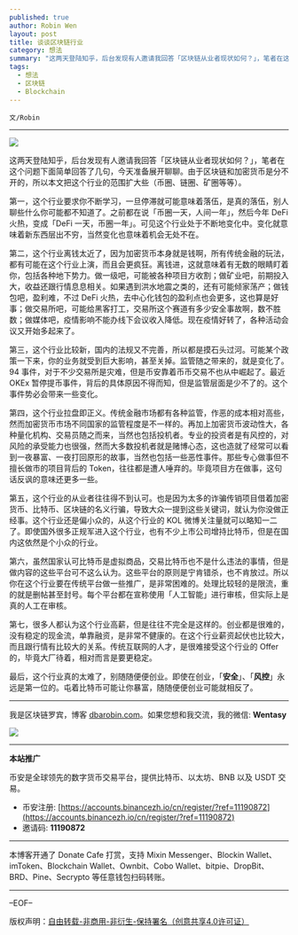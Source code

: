 ```yaml
---
published: true
author: Robin Wen
layout: post
title: 谈谈区块链行业
category: 想法
summary: "这两天登陆知乎，后台发现有人邀请我回答「区块链从业者现状如何？」，笔者在这个问题下面简单回答了几句，今天准备展开聊聊。由于区块链和加密货币是分不开的，所以本文把这个行业的范围扩大些（币圈、链圈、矿圈等等）。最后，这个行业真得太难了，别随随便便创业。即使在创业，「安全」、「风控」永远是第一位的。屯着比特币可能让你暴富，随随便便创业可能就相反了。"
tags:
  - 想法
  - 区块链
  - Blockchain
---
```


`文/Robin`

***

![](https://cdn.dbarobin.com/dbb3ifo.png)

这两天登陆知乎，后台发现有人邀请我回答「区块链从业者现状如何？」，笔者在这个问题下面简单回答了几句，今天准备展开聊聊。由于区块链和加密货币是分不开的，所以本文把这个行业的范围扩大些（币圈、链圈、矿圈等等）。

第一，这个行业要求你不断学习，一旦停滞就可能意味着落伍，是真的落伍，别人聊些什么你可能都不知道了。之前都在说「币圈一天，人间一年」，然后今年 DeFi 火热，变成「DeFi 一天，币圈一年」。可见这个行业处于不断地变化中。变化就意味着新东西层出不穷，当然变化也意味着机会无处不在。

第二，这个行业离钱太近了，因为加密货币本身就是钱啊，所有传统金融的玩法，都有可能在这个行业上演，而且会更疯狂。离钱进，这就意味着有无数的眼睛盯着你，包括各种地下势力。做一级吧，可能被各种项目方收割；做矿业吧，前期投入大，收益还跟行情息息相关。如果遇到洪水地震之类的，还有可能倾家荡产；做钱包吧，盈利难，不过 DeFi 火热，去中心化钱包的盈利点也会更多，这也算是好事；做交易所吧，可能给黑客打工，交易所这个赛道有多少安全事故啊，数不胜数；做媒体吧，疫情影响不能办线下会议收入降低。现在疫情好转了，各种活动会议又开始多起来了。

第三，这个行业比较新，国内的法规又不完善，所以都是摸石头过河。可能某个政策一下来，你的业务就受到巨大影响，甚至关掉。监管随之带来的，就是变化了。94 事件，对于不少交易所是灾难，但是币安靠着币币交易不也从中崛起了。最近 OKEx 暂停提币事件，背后的具体原因不得而知，但是监管层面是少不了的。这个事件势必会带来一些变化。

第四，这个行业拉盘即正义。传统金融市场都有各种监管，作恶的成本相对高些，然而加密货币市场不同国家的监管程度是不一样的。再加上加密货币波动性大，各种量化机构、交易员随之而来，当然也包括投机者。专业的投资者是有风控的，对风险的承受能力也很强，然而大多数投机者就是赌博心态，这也造就了经常可以看到一夜暴富、一夜打回原形的故事，当然也包括一些恶性事件。那些专心做事但不擅长做市的项目背后的 Token，往往都是遭人唾弃的。毕竟项目方在做事，这句话反讽的意味还更多一些。

第五，这个行业的从业者往往得不到认可。也是因为太多的诈骗传销项目借着加密货币、比特币、区块链的名义行骗，导致大众一提到这些关键词，就认为你没做正经事。这个行业还是偏小众的，从这个行业的 KOL 微博关注量就可以略知一二了。即使国外很多正规军进入这个行业，也有不少上市公司增持比特币，但是在国内这依然是个小众的行业。

第六，虽然国家认可比特币是虚拟商品，交易比特币也不是什么违法的事情，但是做内容的这些平台可不这么认为。这些平台的原则是宁肯错杀，也不肯放过。所以你在这个行业要在传统平台做一些推广，是非常困难的。处理比较轻的是限流，重的就是删帖甚至封号。每个平台都在宣称使用「人工智能」进行审核，但实际上是真的人工在审核。

第七，很多人都认为这个行业高薪，但是往往不完全是这样的。创业都是很难的，没有稳定的现金流，单靠融资，是非常不健康的。在这个行业薪资起伏也比较大，而且跟行情有比较大的关系。传统互联网的人才，是很难接受这个行业的 Offer 的，毕竟大厂待着，相对而言是要更稳定。

最后，这个行业真的太难了，别随随便便创业。即使在创业，「**安全**」、「**风控**」永远是第一位的。屯着比特币可能让你暴富，随随便便创业可能就相反了。

***

我是区块链罗宾，博客 [dbarobin.com](https://dbarobin.com/)。如果您想和我交流，我的微信: **Wentasy**

![](https://cdn.dbarobin.com/v4yywe2.png)

***

**本站推广**

币安是全球领先的数字货币交易平台，提供比特币、以太坊、BNB 以及 USDT 交易。

* 币安注册: [https://accounts.binancezh.io/cn/register/?ref=11190872](https://accounts.binancezh.io/cn/register/?ref=11190872)
* 邀请码: **11190872**

***

本博客开通了 Donate Cafe 打赏，支持 Mixin Messenger、Blockin Wallet、imToken、Blockchain Wallet、Ownbit、Cobo Wallet、bitpie、DropBit、BRD、Pine、Secrypto 等任意钱包扫码转账。

<center>
    <div class="--donate-button"
         data-button-id="f8b9df0d-af9a-460d-8258-d3f435445075"
    ></div>
</center>

***

–EOF–

版权声明：[自由转载-非商用-非衍生-保持署名（创意共享4.0许可证）](http://creativecommons.org/licenses/by-nc-nd/4.0/deed.zh)
